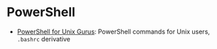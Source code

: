 # PowerShell

* [PowerShell for Unix Gurus](powershell-for-unix-gurus.md): PowerShell commands for Unix users, `.bashrc` derivative
